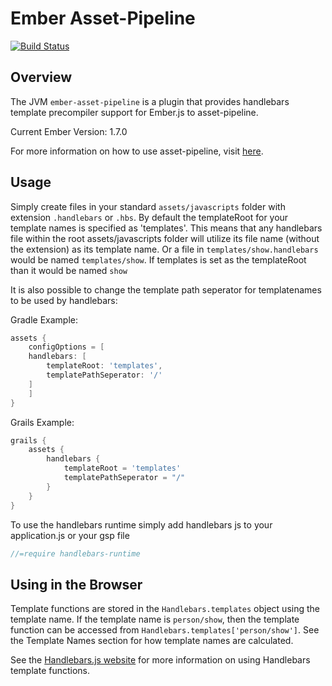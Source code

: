 Ember Asset-Pipeline
=========================
[![Build Status](https://travis-ci.org/bertramdev/ember-asset-pipeline.svg)](https://travis-ci.org/bertramdev/ember-asset-pipeline)

Overview
--------
The JVM `ember-asset-pipeline` is a plugin that provides handlebars template precompiler support  for Ember.js to asset-pipeline.

Current Ember Version: 1.7.0

For more information on how to use asset-pipeline, visit [here](http://www.github.com/bertramdev/asset-pipeline).


Usage
-----

Simply create files in your standard `assets/javascripts` folder with extension `.handlebars` or `.hbs`.
By default the templateRoot for your template names is specified as 'templates'. This means that any handlebars file within the root assets/javascripts folder will utilize its file name (without the extension) as its template name. Or a file in `templates/show.handlebars` would be named `templates/show`. If templates is set as the templateRoot than it would be named `show`

It is also possible to change the template path seperator for templatenames to be used by handlebars:


Gradle Example:

```groovy
assets {
	configOptions = [
	handlebars: [
		templateRoot: 'templates',
		templatePathSeperator: '/'
	]
	]
}
```

Grails Example:
```groovy
grails {
	assets {
		handlebars {
			templateRoot = 'templates'
			templatePathSeperator = "/"
		}
	}
}
```

To use the handlebars runtime simply add handlebars js to your application.js or your gsp file

```javascript
//=require handlebars-runtime
```


Using in the Browser
--------------------

Template functions are stored in the `Handlebars.templates` object using the template name. If the template name is
`person/show`, then the template function can be accessed from `Handlebars.templates['person/show']`. See the Template Names section for how template names are calculated.

See the [Handlebars.js website](http://handlebarsjs.com/) for more information on using Handlebars template functions.
